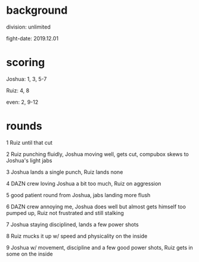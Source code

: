 # background

division: unlimited

fight-date: 2019.12.01

# scoring

Joshua: 1, 3, 5-7

Ruiz: 4, 8

even: 2, 9-12

# rounds

1 Ruiz until that cut

2 Ruiz punching fluidly, Joshua moving well, gets cut, compubox skews to Joshua's light jabs

3 Joshua lands a single punch, Ruiz lands none

4 DAZN crew loving Joshua a bit too much, Ruiz on aggression

5 good patient round from Joshua, jabs landing more flush

6 DAZN crew annoying me, Joshua does well but almost gets himself too pumped up, Ruiz not frustrated and still stalking

7 Joshua staying disciplined, lands a few power shots

8 Ruiz mucks it up w/ speed and physicality on the inside

9 Joshua w/ movement, discipline and a few good power shots, Ruiz gets in some on the inside
